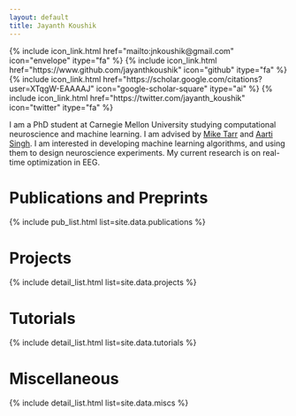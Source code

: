 ```yaml
---
layout: default
title: Jayanth Koushik
---
```


<p>
  {% include icon_link.html href="mailto:jnkoushik@gmail.com"
     icon="envelope" itype="fa" %}
  {% include icon_link.html href="https://www.github.com/jayanthkoushik"
     icon="github" itype="fa" %}
  {% include icon_link.html
     href="https://scholar.google.com/citations?user=XTqgW-EAAAAJ"
     icon="google-scholar-square" itype="ai" %}
  {% include icon_link.html href="https://twitter.com/jayanth_koushik"
     icon="twitter" itype="fa" %}
  <br style="display: block; content: ''; margin-top: .6em">
  <!-- <a style="border: 1px solid dimgray; border-radius: 4px; padding: .4em"
     href="https://jayanthkoushik.github.io/resume/main.pdf">Résumé</a> -->
</p>

I am a PhD student at Carnegie Mellon University studying computational
neuroscience and machine learning. I am advised by
[Mike Tarr](http://tarrlabwiki.cnbc.cmu.edu/index.php/Tarr) and
[Aarti Singh](https://www.cs.cmu.edu/~aarti/). I am interested in developing
machine learning algorithms, and using them to design neuroscience experiments.
My current research is on real-time optimization in EEG.

# Publications and Preprints
{% include pub_list.html list=site.data.publications %}

# Projects
{% include detail_list.html list=site.data.projects %}

# Tutorials
{% include detail_list.html list=site.data.tutorials %}

# Miscellaneous
{% include detail_list.html list=site.data.miscs %}
